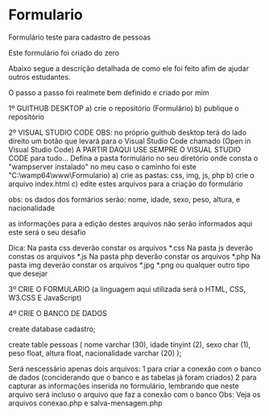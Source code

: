 # Formulario
 Formulário teste para cadastro de pessoas

 Este formulário foi criado do zero

 Abaixo segue a descrição detalhada de como ele foi feito afim de ajudar outros estudantes.

 O passo a passo foi realmete bem definido e criado por mim

1º GUITHUB DESKTOP 
a) crie o repositório (Formulário)
b) publique o repositório 

2º VISUAL STUDIO CODE
OBS: no próprio guithub desktop terá do lado direito um botão que levará para o Visual Studio Code chamado (Open in Visual Studio Code)
A PARTIR DAQUI USE SEMPRE O VISUAL STUDIO CODE para tudo...
Defina a pasta formulário no seu diretório onde consta o "wampserver instalado" no meu caso o caminho foi este "C:\wamp64\www\Formulario) 
a) crie as pastas: css, img, js, php
b) crie o arquivo index.html 
c) edite estes arquivos para a criação do formulário

obs: os dados dos formários serão: nome, idade, sexo, peso, altura, e nacionalidade

as informações para a edição destes arquivos não serão informados aqui este será o seu desafio

Dica:   Na pasta css deverão constar os arquivos *.css
        Na pasta js deverão constas os arquivos *.js
        Na pasta php deverão constar os arquivos *.php
        Na pasta img deverão constar os arquivos *.jpg *.png ou qualquer outro tipo que desejar


3º CRIE O FORMULARIO (a linguagem aqui utilizada será o HTML, CSS, W3.CSS E JavaScript)

4º CRIE O BANCO DE DADOS

create database cadastro;


create table pessoas (
nome varchar (30),
idade tinyint (2),
sexo char (1),
peso float,
altura float,
nacionalidade varchar (20)
);




Será nescessário apenas dois arquivos:
1 para criar a conexão com o banco de dados (conciderando que o banco e as tabelas já foram criados)
2 para capturar as informações inserida no formulário, lembrando que neste arquivo será incluso o arquivo que faz a conexão com o banco 
Obs: Veja os arquivos conexao.php e salva-mensagem.php







